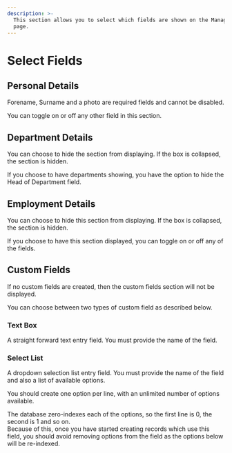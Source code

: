 ```yaml
---
description: >-
  This section allows you to select which fields are shown on the Manage Staff
  page.
---
```


# Select Fields

## Personal Details

Forename, Surname and a photo are required fields and cannot be disabled.

You can toggle on or off any other field in this section.

## Department Details

You can choose to hide the section from displaying. If the box is collapsed, the section is hidden.

If you choose to have departments showing, you have the option to hide the Head of Department field.

## Employment Details

You can choose to hide this section from displaying. If the box is collapsed, the section is hidden.

If you choose to have this section displayed, you can toggle on or off any of the fields.

## Custom Fields

If no custom fields are created, then the custom fields section will not be displayed.

You can choose between two types of custom field as described below.

### Text Box

A straight forward text entry field. You must provide the name of the field.

### Select List

A dropdown selection list entry field. You must provide the name of the field and also a list of available options.

You should create one option per line, with an unlimited number of options available.&#x20;

The database zero-indexes each of the options, so the first line is 0, the second is 1 and so on.\
Because of this, once you have started creating records which use this field, you should avoid removing options from the field as the options below will be re-indexed.
